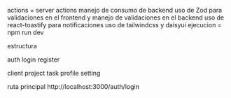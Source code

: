 actions = server actions manejo de consumo de backend 
uso de Zod para validaciones en el frontend y manejo de validaciones en el backend
uso de react-toastify para notificaciones
uso de tailwindcss y daisyui
ejecucion = npm run dev

estructura 

auth
    login
    register

client
    project
    task
    profile
    setting

ruta principal
    http://localhost:3000/auth/login